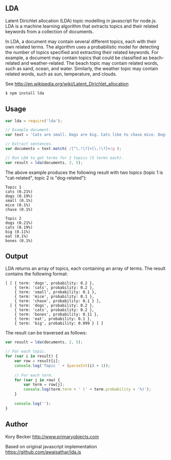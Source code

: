 ﻿LDA
--------

Latent Dirichlet allocation (LDA) topic modelling in javascript for node.js.
LDA is a machine learning algorithm that extracts topics and their related keywords from a collection of documents.

In LDA, a document may contain several different topics, each with their own related terms. The algorithm uses a probabilistic model for detecting the number of topics specified and extracting their related keywords. For example, a document may contain topics that could be classified as beach-related and weather-related. The beach topic may contain related words, such as sand, ocean, and water. Similarly, the weather topic may contain related words, such as sun, temperature, and clouds.

See http://en.wikipedia.org/wiki/Latent_Dirichlet_allocation

```bash
$ npm install lda
```

## Usage
```javascript
var lda = require('lda');

// Example document.
var text = 'Cats are small. Dogs are big. Cats like to chase mice. Dogs like to eat bones.';

// Extract sentences.
var documents = text.match( /[^\.!\?]+[\.!\?]+/g );

// Run LDA to get terms for 2 topics (5 terms each).
var result = lda(documents, 2, 5);
```

The above example produces the following result with two topics (topic 1 is "cat-related", topic 2 is "dog-related"):
```
Topic 1
cats (0.21%)
dogs (0.19%)
small (0.1%)
mice (0.1%)
chase (0.1%)

Topic 2
dogs (0.21%)
cats (0.19%)
big (0.11%)
eat (0.1%)
bones (0.1%)
```

## Output

LDA returns an array of topics, each containing an array of terms. The result contains the following format:

```
[ [ { term: 'dogs', probability: 0.2 },
    { term: 'cats', probability: 0.2 },
    { term: 'small', probability: 0.1 },
    { term: 'mice', probability: 0.1 },
    { term: 'chase', probability: 0.1 } ],
  [ { term: 'dogs', probability: 0.2 },
    { term: 'cats', probability: 0.2 },
    { term: 'bones', probability: 0.11 },
    { term: 'eat', probability: 0.1 },
    { term: 'big', probability: 0.099 } ] ]
```

The result can be traversed as follows:

```javascript
var result = lda(documents, 2, 5);

// For each topic.
for (var i in result) {
	var row = result[i];
	console.log('Topic ' + (parseInt(i) + 1));
	
	// For each term.
	for (var j in row) {
		var term = row[j];
		console.log(term.term + ' (' + term.probability + '%)');
	}
	
	console.log('');
}
```

## Author

Kory Becker
http://www.primaryobjects.com

Based on original javascript implementation
https://github.com/awaisathar/lda.js
